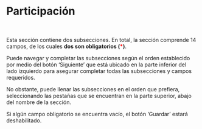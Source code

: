 # Participación 

<br>

Esta sección contiene dos subsecciones.
En total, la sección comprende 14 campos, de los cuales **dos son obligatorios (<span style="color:red">\*</span>)**.

Puede navegar y completar las subsecciones según el orden establecido por medio del botón ‘Siguiente’ que está ubicado en la parte inferior del lado izquierdo para asegurar completar todas las subsecciones y campos requeridos. 

No obstante, puede llenar las subsecciones en el orden que prefiera, seleccionando las pestañas que se encuentran en la parte superior, abajo del nombre de la sección. 

Si algún campo obligatorio se encuentra vacío, el botón ‘Guardar’ estará deshabilitado.

